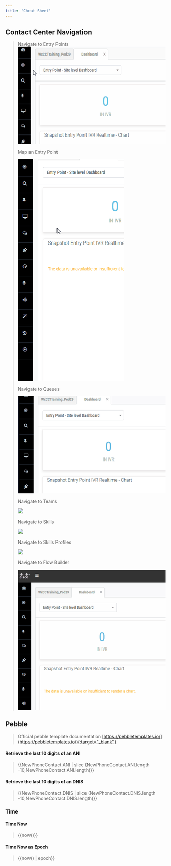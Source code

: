 ```yaml
---
title: 'Cheat Sheet'
---
```


## Contact Center Navigation

> <summary> Navigate to Entry Points </summary>
> 
> <img src="images/openEP.gif"/> 
>
> Map an Entry Point
>
> <img src="images/openEPmap.gif"/>
>
> Navigate to Queues
>
> <img src="images/openQueue.gif"/>
>
> Navigate to Teams
>
> <img src="images/openEP.gifx"/>
>
> Navigate to Skills
>
> <img src="images/openEP.gifx"/>
>
> Navigate to Skills Profiles
>
> <img src="images/openEP.gifx"/>
>
> Navigate to Flow Builder
>
> <img src="images/rsToFlow.gif"/>

## Pebble
> Official pebble template documentation [https://pebbletemplates.io/](https://pebbletemplates.io/){:target="_blank"}

#### Retrieve the last 10 digits of an ANI 
> \{\{NewPhoneContact.ANI \| slice (NewPhoneContact.ANI.length -10,NewPhoneContact.ANI.length)\}\}

#### Retrieve the last 10 digits of an DNIS
> \{\{NewPhoneContact.DNIS \| slice (NewPhoneContact.DNIS.length -10,NewPhoneContact.DNIS.length)\}\}




### Time

#### Time Now
> \{\{now()\}\}

#### Time Now as Epoch
> \{\{now() \| epoch\}\}
